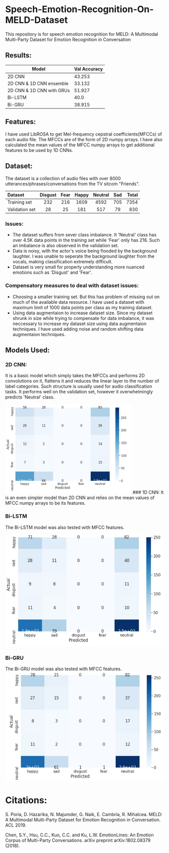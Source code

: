 # Speech-Emotion-Recognition-On-MELD-Dataset
This repository is for speech emotion recognition for MELD: A Multimodal Multi-Party Dataset for Emotion Recognition in Conversation

## Results:
| Model  | Val Accuracy |
| ------------- | ------------- |
|2D CNN|43.253 |
| 2D CNN & 1D CNN ensemble  | 33.132|
|  2D CNN & 1D CNN with GRUs |51.927|
| Bi-LSTM| 40.0|
|Bi-GRU|38.915|



## Features:
I have used LibROSA to get Mel-frequency cepstral coefficients(MFCCs) of each audio file. The MFCCs are of the form of 2D numpy arrays. I have also calculated the mean values of the MFCC numpy arrays to get additional features to be used by 1D CNNs. 

## Dataset:
The dataset is a collection of audio files with over 8000 utterances/phrases/conversations from the TV sitcom "Friends".

|Dataset |	Disgust |	Fear |	Happy |	Neutral |	Sad |	Total |
| :--- | :-------------: |:-------------: | :-------------: | :-------------: |:-------------: |  ---: | 
|Training set| 	232 |	216 |	1609 |	4592 |	705 |	7354 |
|Validation set |	28 |	25 |	181 |	517 |	79 |	830 |

### Issues:
* The dataset suffers from sever class imbalance. It 'Neutral' class has over 4.5K data points in the training set while 'Fear' only has 216. Such an imbalance is also observed in the validation set.
* Data is noisy, with the actor's voice being flooded by the background laughter. I was unable to seperate the background laughter from the vocals, making classification extremely difficult.
* Dataset is very small for properly understanding more nuanced emotions such as 'Disgust' and 'Fear'.

### Compensatory measures to deal with dataset issues:
* Choosing a smaller training set. But this has problem of missing out on much of the available data resource. I have used a dataset with maximum limit of 1000 data points per class as my training dataset.
* Using data augmentaion to increase dataset size. Since my dataset shrunk in size while trying to compensate for data imbalance, it was neccessary to increase my dataset size using data augmentaion techniques. I have used adding noise and random shifting data augmentaion techniques. 

## Models Used:
### 2D CNN:
It is a basic model which simply takes the MFCCs and performs 2D convolutions on it, flattens it and reduces the linear layer to the number of label categories. Such structure is usually used for audio classification tasks. It performs well on the validation set, however it overwhelmingly predicts 'Neutral' class.


 <img src="https://github.com/Azithral/Speech-Emotion-Recognition-On-MELD-Dataset/blob/master/Images/2DCNN.JPG" width = 400> 
### 1D CNN:
It is an even simpler model than 2D CNN and relies on the mean values of MFCC numpy arrays to be its features. 

### Bi-LSTM
The Bi-LSTM model was also tested with MFCC features. 

![alt text](https://github.com/Azithral/Speech-Emotion-Recognition-On-MELD-Dataset/blob/master/Images/BiLSTM.JPG)

### Bi-GRU
The Bi-GRU model was also tested with MFCC features.  
![alt text](https://github.com/Azithral/Speech-Emotion-Recognition-On-MELD-Dataset/blob/master/Images/BiGRU.JPG)


# Citations:
S. Poria, D. Hazarika, N. Majumder, G. Naik, E. Cambria, R. Mihalcea. MELD: A Multimodal Multi-Party Dataset for Emotion Recognition in Conversation. ACL 2019.

Chen, S.Y., Hsu, C.C., Kuo, C.C. and Ku, L.W. EmotionLines: An Emotion Corpus of Multi-Party Conversations. arXiv preprint arXiv:1802.08379 (2018).



